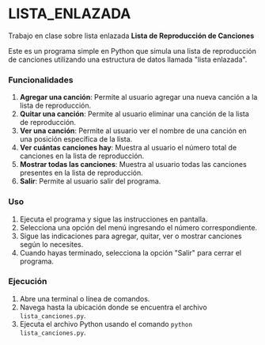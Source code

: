# LISTA_ENLAZADA
Trabajo en clase sobre lista enlazada
**Lista de Reproducción de Canciones**

Este es un programa simple en Python que simula una lista de reproducción de canciones utilizando una estructura de datos llamada "lista enlazada". 

### Funcionalidades
1. **Agregar una canción**: Permite al usuario agregar una nueva canción a la lista de reproducción.
2. **Quitar una canción**: Permite al usuario eliminar una canción de la lista de reproducción.
3. **Ver una canción**: Permite al usuario ver el nombre de una canción en una posición específica de la lista.
4. **Ver cuántas canciones hay**: Muestra al usuario el número total de canciones en la lista de reproducción.
5. **Mostrar todas las canciones**: Muestra al usuario todas las canciones presentes en la lista de reproducción.
6. **Salir**: Permite al usuario salir del programa.

### Uso
1. Ejecuta el programa y sigue las instrucciones en pantalla.
2. Selecciona una opción del menú ingresando el número correspondiente.
3. Sigue las indicaciones para agregar, quitar, ver o mostrar canciones según lo necesites.
4. Cuando hayas terminado, selecciona la opción "Salir" para cerrar el programa.

### Ejecución
1. Abre una terminal o línea de comandos.
2. Navega hasta la ubicación donde se encuentra el archivo `lista_canciones.py`.
3. Ejecuta el archivo Python usando el comando `python lista_canciones.py`.

